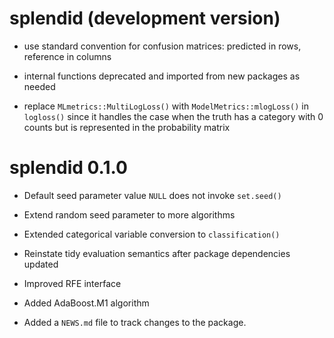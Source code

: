 # splendid (development version)

* use standard convention for confusion matrices: predicted in rows, reference in columns

* internal functions deprecated and imported from new packages as needed

* replace `MLmetrics::MultiLogLoss()` with `ModelMetrics::mlogLoss()` in `logloss()` since it handles the case when the truth has a category with 0 counts but is represented in the probability matrix

# splendid 0.1.0

* Default seed parameter value `NULL` does not invoke `set.seed()`

* Extend random seed parameter to more algorithms

* Extended categorical variable conversion to `classification()`

* Reinstate tidy evaluation semantics after package dependencies updated

* Improved RFE interface

* Added AdaBoost.M1 algorithm

* Added a `NEWS.md` file to track changes to the package.
